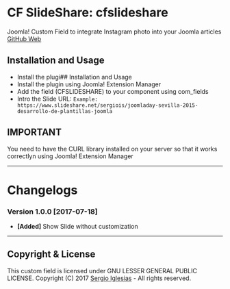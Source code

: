 # CF SlideShare: cfslideshare
Joomla! Custom Field to integrate Instagram photo into your Joomla articles
[GitHub Web](https://sergiois.github.io/cfslideshare.html "CF SlideShare")

## Installation and Usage
* Install the plugi## Installation and Usage
* Install the plugin using Joomla! Extension Manager
* Add the field (CFSLIDESHARE) to your component using com_fields
* Intro the Slide URL:
`Example: https://www.slideshare.net/sergiois/joomladay-sevilla-2015-desarrollo-de-plantillas-joomla`

## IMPORTANT
You need to have the CURL library installed on your server so that it works correctlyn using Joomla! Extension Manager

* * *

# Changelogs

### Version 1.0.0 [2017-07-18]
* **[Added]** Show Slide without customization

* * *

## Copyright & License
This custom field is licensed under GNU LESSER GENERAL PUBLIC LICENSE.
Copyright (C) 2017 [Sergio Iglesias](https://sergioiglesias.net) - All rights reserved.